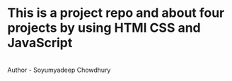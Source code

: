 # This is a project repo and about four projects by using HTMl CSS and JavaScript

<br>
Author - Soyumyadeep Chowdhury
